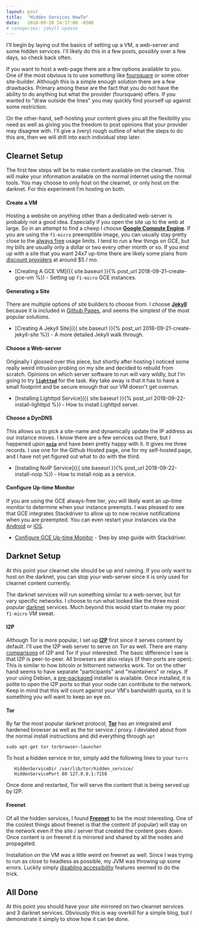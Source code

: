 ```yaml
---
layout: post
title:  "Hidden Services HowTo"
date:   2018-09-20 14:17:00 -0500
# categories: jekyll update
---
```


I'll begin by laying out the basics of setting up a VM, a web-server and some hidden services.  I'll likely do this in a few posts, possibly over a few days, so check back often.

If you want to host a web-page there are a few options available to you.  One of the most obvious is to use something like [foursquare](https://www.squarespace.com/) or some other site-builder.  Although this is a simple enough solution there are a few drawbacks.  Primary among these are the fact that you do not have the ability to do anything but what the provider (foursquare) offers.  If you wanted to "draw outside the lines" you may quickly find yourself up against some restriction.

On the other-hand, self-hosting your content gives you all the flexibility you need as well as giving you the freedom to post opinions that your provider may disagree with.  I'll give a (very) rough outline of what the steps to do this are, then we will drill into each individual step later.

## Clearnet Setup

The first few steps will be to make content available on the clearnet.  This will make your information available on the normal internet using the normal tools.  You may choose to only host on the clearnet, or only host on the darknet.  For this experiment I'm hosting on both.

#### Create a VM

Hosting a website on anything other than a dedicated web-server is probably not a good idea.  Especially if you open the site up to the web at large.  So in an attempt to find a cheep I choose [**Google Compute Engine**](https://cloud.google.com/compute/).  If you are using the `f1-micro` preemptible image, you can usually stay pretty close to the [always free](https://cloud.google.com/free/docs/always-free-usage-limits) usage limits.  I tend to run a few things on GCE, but my bills are usually only a dollar or two every other month or so.  If you end up with a site that you want 24x7 up-time there are likely some plans from [discount providers](http://www.servermom.org/low-end-cloud-server-providers/) at around $5 / mo.

* [Creating A GCE VM]({{ site.baseurl }}{% post_url 2018-09-21-create-gce-vm %}) - Setting up `f1-micro` GCE instances.

#### Generating a Site

There are multiple options of site builders to choose from.  I choose [**Jekyll**](https://jekyllrb.com/) because it is included in [Github Pages](https://pages.github.com/), and seems the simplest of the most popular solutions.

* [Creating A Jekyll Site]({{ site.baseurl }}{% post_url 2018-09-21-create-jekyll-site %}) - A more detailed Jekyll walk through.

#### Choose a Web-server

Originally I glossed over this piece, but shortly after hosting I noticed some really weird intrusion probing on my site and decided to rebuild from scratch.  Opinions on which server software to run will vary wildly, but I'm going to try [**`lighttpd`**](https://www.lighttpd.net/) for the task.  Key take away is that it has to have a small footprint and be secure enough that our VM doesn't get overrun.

* [Installing Lighttpd Service]({{ site.baseurl }}{% post_url 2018-09-22-install-lighttpd %}) - How to install Lighttpd server.

#### Choose a DynDNS

This allows us to pick a site-name and dynamically update the IP address as our instance moves.  I know there are a few services out there, but I happened upon [**`noip`**](https://www.noip.com/) and have been pretty happy with it.  It gives me three records.  I use one for the Github Hosted page, one for my self-hosted page, and I have not yet figured out what to do with the third.

* [Installing NoIP Service]({{ site.baseurl }}{% post_url 2018-09-22-install-noip %}) - How to install noip as a service.

#### Configure Up-time Monitor

If you are using the GCE always-free tier, you will likely want an up-time monitor to determine when your instance preempts.  I was pleased to see that GCE integrates Stackdriver to allow up to now receive notifications when you are preempted.  You can even restart your instances via the [Android](https://play.google.com/store/apps/details?id=com.google.android.apps.cloudconsole) or [iOS](https://itunes.apple.com/us/app/google-cloud-console/id1005120814/iTunes?mt=8).

* [Configure GCE Up-time Monitor](https://cloud.google.com/monitoring/quickstart-lamp) - Step by step guide with Stackdriver.

<!-- todo: show swap setup @ https://www.tecmint.com/create-a-linux-swap-file/ -->

## Darknet Setup

At this point your clearnet site should be up and running.  If you only want to host on the darknet, you can stop your web-server since it is only used for clearnet content currently.

The darknet services will run something similar to a web-server, but for vary specific networks.  I choose to run what looked like the three most popular [darknet](https://en.wikipedia.org/wiki/Darknet#Active) services.  Much beyond this would start to make my poor `f1-micro` VM sweat.

#### I2P

Although Tor is more popular, I set up [**I2P**](https://geti2p.net/) first since it serves content by default.  I'll use the I2P web server to serve on Tor as well.  There are many [comparisons](https://www.makeuseof.com/tag/i2p-vs-tor-vs-vpn-secure/) of I2P and Tor if your interested.  The basic difference I see is that I2P is peer-to-peer.  All browsers are also relays (if their ports are open).  This is similar to how bitcoin or bittorrent networks work.  Tor on the other hand seems to have separate "participants" and "maintainers" or relays.  If your using Debian, a [pre-packaged](https://geti2p.net/el/download/debian) installer is available.  Once installed, it is polite to open the I2P ports so that your node can contribute to the network.  Keep in mind that this will count against your VM's bandwidth quota, so it is something you will want to keep an eye on.

#### Tor

By far the most popular darknet protocol, [**Tor**](https://www.torproject.org/) has an integrated and hardened browser as well as the tor service / proxy.  I deviated about from the normal install instructions and did everything through `apt`

```
sudo apt-get tor torbrowser-launcher
```

To host a hidden service in tor, simply add the following lines to your `torrc`

```
   HiddenServiceDir /var/lib/tor/hidden_service/
   HiddenServicePort 80 127.0.0.1:7158
```

Once done and restarted, Tor will serve the content that is being served up by I2P.

#### Freenet

Of all the hidden services, I found [**Freenet**](https://freenetproject.org/) to be the most interesting.  One of the coolest things about freenet is that the content (if popular) will stay on the network even if the site / server that created the content goes down.  Once content is on freenet it is mirrored and shared by all the nodes and propagated.

Installation on the VM was a little weird on freenet as well.  Since I was trying to run as close to headless as possible, my JVM was throwing up some errors.  Luckily simply [disabling accessibility](https://askubuntu.com/questions/695560/assistive-technology-not-found-awterror) features seemed to do the trick.

## All Done

At this point you should have your site mirrored on two clearnet services and 3 darknet services.  Obviously this is way overkill for a simple blog, but I demonstrate it simply to show how it can be done.